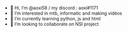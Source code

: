 - 👋 Hi, I’m @aoxi58 / my discord : aoxi#1171
- 👀 I’m interested in mtb, informatic and making vidéos
- 🌱 I’m currently learning python, js and html
- 💞️ I’m looking to collaborate on NSI project


<!---
aoxi58/aoxi58 is a ✨ special ✨ repository because its `README.md` (this file) appears on your GitHub profile.
You can click the Preview link to take a look at your changes.
--->
